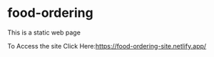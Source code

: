# food-ordering

This is a static web page 

To Access the site Click Here:https://food-ordering-site.netlify.app/
